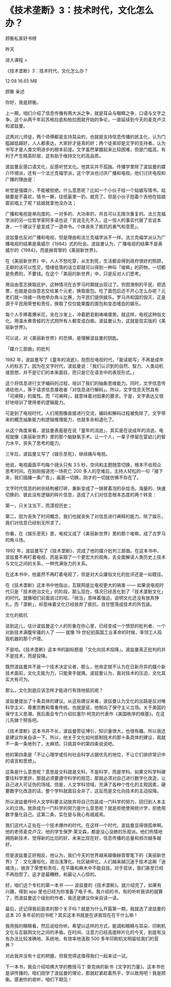 # 《技术垄断》3：技术时代，文化怎么办？

顾衡私家好书榜

昨天

进入课程 >

《技术垄断》3：技术时代，文化怎么办？

12:08 16.65 MB


顾衡 亲述

你好，我是顾衡。

上一期，咱们介绍了信息传播有两大派之争，就是耳朵与眼睛之争，口语与文字之争。这个从两千年前苏格拉底和柏拉图就开始的争论，一直延续到今天的麦克卢汉和波兹曼。

这两对儿师徒，两个师傅都是支持耳朵的，也就是支持信息传播的民主化，认为门槛越低越好，人人都表达，大家好才是真的好；两个徒弟却是文字的支持者。认为书写才是人类文明进步的根本前提。文字虽然掌握起来比较困难，但是门槛高，有利于产生精英阶层，这有助于维持文化的高品质。

波兹曼反感口语文化，反感听觉文化。他其实并不孤独。传播学里除了波兹曼的媒介环境派，还有一个法兰克福学派，这个学派也讨厌广播和电视。他们讨厌电视和广播的理由是：

听觉是强媒介，不能被拒绝。什么意思呢？比如一个小伙子给一个姑娘写情书，姑娘要是不喜欢，情书一撕，往纸篓里一扔，就完了。但是小伙子抱着个吉他在姑娘窗前唱上了呢？姑娘就拿他没办法；

广播和电视是单向度的、一对多的、大功率的，并且可以无限次重复的。法兰克福学派的另一位哲学家阿多诺也说「言说无孔不入，这一惊人的事实代替了言说本身，一个建议于是变成了一道命令。个体丧失了抵抗的勇气和意愿」。

波兹曼也反对广播和电视，但是理由和法兰克福学派不一样。法兰克福学派认为广播电视的结果是奥威尔《1984》式的社会。波兹曼认为，广播电视的结果不是奥威尔的《1984》，而是赫胥黎的《美丽新世界》。

在《美丽新世界》中，人人不愁吃穿，从生到死，生活都会得到政府很好的照顾，无聊的话可以性交，情绪低落的话立即就可以得到一种叫「唆嘛」的药物。一切都是免费的，不要钱。在这个「美丽的新世界」中，只是反对人们思考。

用自由意志换取庇护，这种情况在古罗马时期就出现过了。穷困潦倒的平民，把选票，也就是自由意志交给某个元老，换取面包。吃了面包后还不开心怎么办呢？元老们就一场接一场地举办角斗比赛，为平民们提供娱乐。罗马共和国的毁灭，正是源于平民用荣誉和责任，换取了仅仅能果腹的面包和变态嗜血的娱乐。

每个人手捧着爆米花，坐在沙发上，冲着肥皂剧咯咯傻笑。就这样，电视这种俗文化，用温水煮青蛙的方式把所有人都变成白痴。波兹曼认为，这就是现实版的《美丽新世界》。

可以说，对《美丽新世界》的恐惧，是理解波兹曼的钥匙。

「媒介三部曲」的批判

1982 年，波兹曼写了《童年的消逝》，抱怨在电视时代，「能读能写」不再是成年人的标志了。因为在文字时代，波兹曼说：「我们认识到的自然、智力、人类动机或思想，并不是它们的本来面目，而只是它在语言中的表现形式。」

这个将信息进行文字编码的过程，培训了我们的抽象思维能力。同时，文字信息传递给他人，等于请求信息接收者「对信息进行解码」。所以，文字信息天然具有「可阐释」的属性。而「可阐释」，就意味着对因果的要求。于是，文字表达又很好地培训了使用者的逻辑能力。

可是到了电视时代，人们用图像直接进行交流，编码和解码过程被免除了。文字带来的概念抽象能力和逻辑推理能力，也就多余和退化了。

从这个角度来看，波兹曼表面是在说「童年的消逝」，其实是在说成年的消逝。电视就像《美丽新世界》里的那个脑缺氧手术。让一个人，一辈子停留在婴幼儿的智力水平，丧失了思考的能力。

三年后，波兹曼又写了《娱乐至死》，继续痛斥电视。

他说，电视画面平均每个镜头只有 3.5 秒，空间和主题随意切换，根本不给观众思考时间。在刚刚报道完一场死亡 200 多人的空难后，主持人轻松的一句「接下来，我们插播一条广告」，画面一切换，刚才的一切就仿佛不存在了。

文字时代信息的树状结构被打碎，重新变成了一锅冒着泡的杂烩汤。海量的、快速切换的、彼此没有逻辑的碎片信息，造成了人们对信息根本态度的两个转变：

第一，只关注当下，而漠视历史；

第二，因为丧失了时间概念，我们也就丧失了对信息进行阐释的能力。除了娱乐，我们对信息已经别无所求了。

你看，在《娱乐至死》里，电视又成了《美丽新世界》里的那个唆嘛，成了古罗马的角斗场。

1992 年，波兹曼写了《技术垄断》，完成了他的媒介批判三部曲。在这本书中，波兹曼不再盯着电视，而是采取了一个更宏大的视角，去全面解读人类历史上技术与文化之间的关系，一种充满张力的关系。

在这本书中，他虽然不再盯着电视了，但是对大众庸俗文化的批评还是一如既往。

在《技术垄断》这本书中他指出，互联网是比电视更大的祸害 —— 如果说电视时代只是「技术统治文化」的阶段，那么现在，情况已经恶化到了「技术垄断文化」的时代。就像咱们前面说过的哈，「统治」意味着强迫，说明文化还没有放弃挣扎。而「垄断」，却意味着文化已经放弃了抵抗，自甘堕落成技术的外包装。

文化的抵抗

说到这儿，估计波兹曼这个人的形象在你心里，已经变成一个愤怒的批判者、一个对新技术满腹牢骚的人了 —— 就像 19 世纪初英国工业革命的时候，率领工人捣毁机器的那个卢德。

不是哈。《技术垄断》这本书的副标题是「文化向技术投降」。波兹曼真正批判的并不是技术，而是投降。

既然波兹曼并不是一个技术决定论者，那么，他肯定就不认为在日新月异的媒介新技术面前，文化无能为力，只能束手就擒。波兹曼认为，面对技术的压迫，文化其实大有可为。

那么，文化到底应该怎样才能进行有效地抵抗呢？

波兹曼提出了十条具体的建议。从这些建议来看，波兹曼认为文化的出路是反对唯科学主义、尊重宗教和尊重传统。也就是说，他倒向了保守主义立场。关于美国的保守主义思潮，我后面会专门介绍拉塞尔·柯克的代表作《美国秩序的根基》。在这儿先做个预告吧。

《技术垄断》这本书并不长，波兹曼旁征博引，知识量很大，也很有趣。所以我还是建议你亲自读一下。所以，他关于文化如何抵制技术的那十条具体的建议，我就不一条一条地列了，太麻烦。只挑其中的第四条说说吧。

他的第四条是「不让心理学或任何社会科学占据优先的地位，不让它们排挤常识中的语言和思想」。

这条是什么意思呢？意思是文科就是文科，不是科学，而是学科。如果文科学科硬要往科学里挤，那就必须要遵守科学的规范，那就必须对自己进行数字化改造，让自己进入可证伪的场域。但是，人文学科领域，充满了各种个性化的主观因素，硬要数字化改造的话，整个学科就面目全非了，这反而是文化向技术的主动投降。

所以波兹曼呼吁人文学科要主动放弃将自己包装成一门科学的努力，回归到人本主义的立场。放弃成为一门科学的努力是什么意思呢？就是拒绝使用统计学，拒绝用数字量化自己。这第二条，实在是与我心有戚戚焉。

我们这代人正处在一个技术爆炸的时代。在这样一个时代，波兹曼显得很孤单啊。他的老师麦克卢汉、他的学生保罗·莱文森，都是没心没肺的乐观派。他们热情地拥抱新技术，觉得新的比旧的好，未来比现在好，信息传播的总量和频次越多越好。

但是波兹曼正好相反，他认为，我们今天的世界越来越像赫胥黎笔下的《美丽新世界》了：文化庸俗化，政治浅薄化，社区破碎化。人们越来越沉迷于技术这碗「迷魂汤」，放弃了荣誉和责任，在平庸和麻木中不能自拔。对于现状，我们甚至已经不再抱怨了。这才是最糟糕，和最让人心惊的。

好，咱们这个专栏的第一本书 —— 波兹曼的《技术垄断》。就介绍完了。如果有兴趣，得到 app 里也已经为你准备了电子书。我介绍的书，有的听听我讲的就算了，而波兹曼这个级别的作者，我还是建议你亲自读一读。

最后，还记得我前面卖的那个关子吗？就是为什么开篇第一期，我就选了波兹曼的这本 20 多年前的旧书呢？其实这本书就是在讲我现在在干什么嘛！

我用我的眼睛看，然后说给你听。希望以这样的方式，能调和眼睛与耳朵、印刷机文化与互联网文化之间的矛盾。在时间、注意力已经高度碎片化的今天，到底有没有办法比较准确地、系统地、有效率地汲取 500 多年印刷机文明留给我们的营养？

对此我并没有十足的把握，但我觉得这值得我们一起来试一试。

下一本书，我会介绍哈佛大学的教授马丁·普克纳的新书《文字的力量》。这本书也是讲传播的。咱们刚学了波兹曼的理论，那就赶紧趁着热乎，学以致用吧！我是顾衡。感谢你的收听，咱们下期见！

